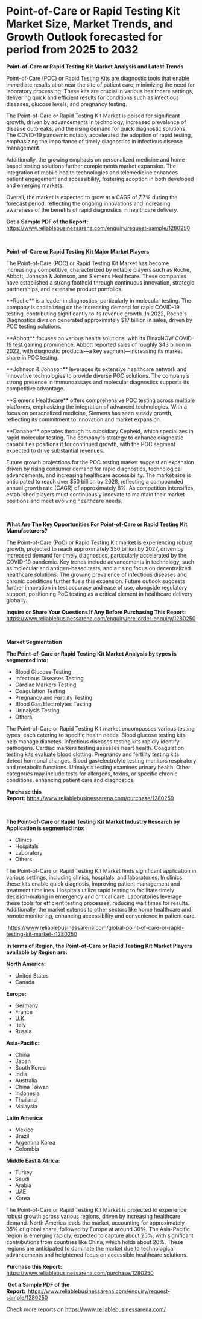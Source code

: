 <p><h1>Point-of-Care or Rapid Testing Kit Market Size, Market Trends, and Growth Outlook forecasted for period from 2025 to 2032</h1></p><p><strong>Point-of-Care or Rapid Testing Kit Market Analysis and Latest Trends</strong></p>
<p><p>Point-of-Care (POC) or Rapid Testing Kits are diagnostic tools that enable immediate results at or near the site of patient care, minimizing the need for laboratory processing. These kits are crucial in various healthcare settings, delivering quick and efficient results for conditions such as infectious diseases, glucose levels, and pregnancy testing. </p><p>The Point-of-Care or Rapid Testing Kit Market is poised for significant growth, driven by advancements in technology, increased prevalence of disease outbreaks, and the rising demand for quick diagnostic solutions. The COVID-19 pandemic notably accelerated the adoption of rapid testing, emphasizing the importance of timely diagnostics in infectious disease management. </p><p>Additionally, the growing emphasis on personalized medicine and home-based testing solutions further complements market expansion. The integration of mobile health technologies and telemedicine enhances patient engagement and accessibility, fostering adoption in both developed and emerging markets. </p><p>Overall, the market is expected to grow at a CAGR of 7.7% during the forecast period, reflecting the ongoing innovations and increasing awareness of the benefits of rapid diagnostics in healthcare delivery.</p></p>
<p><strong>Get a Sample PDF of the Report:&nbsp;</strong> <a href="https://www.reliablebusinessarena.com/enquiry/request-sample/1280250?utm_campaign=3222&utm_medium=2&utm_source=Github&utm_content=ia&utm_term=24032025&utm_id=point-of-care-or-rapid-testing-kit">https://www.reliablebusinessarena.com/enquiry/request-sample/1280250</a></p>
<p>&nbsp;</p>
<p><strong>Point-of-Care or Rapid Testing Kit Major Market Players</strong></p>
<p><p>The Point-of-Care (POC) or Rapid Testing Kit Market has become increasingly competitive, characterized by notable players such as Roche, Abbott, Johnson & Johnson, and Siemens Healthcare. These companies have established a strong foothold through continuous innovation, strategic partnerships, and extensive product portfolios.</p><p>**Roche** is a leader in diagnostics, particularly in molecular testing. The company is capitalizing on the increasing demand for rapid COVID-19 testing, contributing significantly to its revenue growth. In 2022, Roche's Diagnostics division generated approximately $17 billion in sales, driven by POC testing solutions.</p><p>**Abbott** focuses on various health solutions, with its BinaxNOW COVID-19 test gaining prominence. Abbott reported sales of roughly $43 billion in 2022, with diagnostic products—a key segment—increasing its market share in POC testing.</p><p>**Johnson & Johnson** leverages its extensive healthcare network and innovative technologies to provide diverse POC solutions. The company’s strong presence in immunoassays and molecular diagnostics supports its competitive advantage.</p><p>**Siemens Healthcare** offers comprehensive POC testing across multiple platforms, emphasizing the integration of advanced technologies. With a focus on personalized medicine, Siemens has seen steady growth, reflecting its commitment to innovation and market expansion.</p><p>**Danaher** operates through its subsidiary Cepheid, which specializes in rapid molecular testing. The company's strategy to enhance diagnostic capabilities positions it for continued growth, with the POC segment expected to drive substantial revenues.</p><p>Future growth projections for the POC testing market suggest an expansion driven by rising consumer demand for rapid diagnostics, technological advancements, and increasing healthcare accessibility. The market size is anticipated to reach over $50 billion by 2028, reflecting a compounded annual growth rate (CAGR) of approximately 8%. As competition intensifies, established players must continuously innovate to maintain their market positions and meet evolving healthcare needs.</p></p>
<p>&nbsp;</p>
<p><strong>What Are The Key Opportunities For Point-of-Care or Rapid Testing Kit Manufacturers?</strong></p>
<p><p>The Point-of-Care (PoC) or Rapid Testing Kit market is experiencing robust growth, projected to reach approximately $50 billion by 2027, driven by increased demand for timely diagnostics, particularly accelerated by the COVID-19 pandemic. Key trends include advancements in technology, such as molecular and antigen-based tests, and a rising focus on decentralized healthcare solutions. The growing prevalence of infectious diseases and chronic conditions further fuels this expansion. Future outlook suggests further innovation in test accuracy and ease of use, alongside regulatory support, positioning PoC testing as a critical element in healthcare delivery globally.</p></p>
<p><strong>Inquire or Share Your Questions If Any Before Purchasing This Report:</strong> <a href="https://www.reliablebusinessarena.com/enquiry/pre-order-enquiry/1280250?utm_campaign=3222&utm_medium=2&utm_source=Github&utm_content=ia&utm_term=24032025&utm_id=point-of-care-or-rapid-testing-kit">https://www.reliablebusinessarena.com/enquiry/pre-order-enquiry/1280250</a></p>
<p>&nbsp;</p>
<p><strong>Market Segmentation</strong></p>
<p><strong>The Point-of-Care or Rapid Testing Kit Market Analysis by types is segmented into:</strong></p>
<p><ul><li>Blood Glucose Testing</li><li>Infectious Diseases Testing</li><li>Cardiac Markers Testing</li><li>Coagulation Testing</li><li>Pregnancy and Fertility Testing</li><li>Blood Gas/Electrolytes Testing</li><li>Urinalysis Testing</li><li>Others</li></ul></p>
<p><p>The Point-of-Care or Rapid Testing Kit market encompasses various testing types, each catering to specific health needs. Blood glucose testing kits help manage diabetes. Infectious diseases testing kits rapidly identify pathogens. Cardiac markers testing assesses heart health. Coagulation testing kits evaluate blood clotting. Pregnancy and fertility testing kits detect hormonal changes. Blood gas/electrolyte testing monitors respiratory and metabolic functions. Urinalysis testing examines urinary health. Other categories may include tests for allergens, toxins, or specific chronic conditions, enhancing patient care and diagnostics.</p></p>
<p><strong>Purchase this Report:&nbsp;</strong><a href="https://www.reliablebusinessarena.com/purchase/1280250?utm_campaign=3222&utm_medium=2&utm_source=Github&utm_content=ia&utm_term=24032025&utm_id=point-of-care-or-rapid-testing-kit">https://www.reliablebusinessarena.com/purchase/1280250</a></p>
<p>&nbsp;</p>
<p><strong>The Point-of-Care or Rapid Testing Kit Market Industry Research by Application is segmented into:</strong></p>
<p><ul><li>Clinics</li><li>Hospitals</li><li>Laboratory</li><li>Others</li></ul></p>
<p><p>The Point-of-Care or Rapid Testing Kit Market finds significant application in various settings, including clinics, hospitals, and laboratories. In clinics, these kits enable quick diagnosis, improving patient management and treatment timelines. Hospitals utilize rapid testing to facilitate timely decision-making in emergency and critical care. Laboratories leverage these tools for efficient testing processes, reducing wait times for results. Additionally, the market extends to other sectors like home healthcare and remote monitoring, enhancing accessibility and convenience in patient care.</p></p>
<p><a href="https://www.reliablebusinessarena.com/global-point-of-care-or-rapid-testing-kit-market-r1280250?utm_campaign=3222&utm_medium=2&utm_source=Github&utm_content=ia&utm_term=24032025&utm_id=point-of-care-or-rapid-testing-kit">&nbsp;https://www.reliablebusinessarena.com/global-point-of-care-or-rapid-testing-kit-market-r1280250</a></p>
<p><strong>In terms of Region, the Point-of-Care or Rapid Testing Kit Market Players available by Region are:</strong></p>
<p>
    <p> <strong> North America: </strong>
        <ul>
            <li>United States</li>
            <li>Canada</li>
        </ul>
        </p> 
    <p> <strong> Europe: </strong>
        <ul>
            <li>Germany</li>
            <li>France</li>
            <li>U.K.</li>
            <li>Italy</li>
            <li>Russia</li>
        </ul>
        </p> 
    <p> <strong> Asia-Pacific: </strong>
        <ul>
            <li>China</li>
            <li>Japan</li>
            <li>South Korea</li>
            <li>India</li>
            <li>Australia</li>
            <li>China Taiwan</li>
            <li>Indonesia</li>
            <li>Thailand</li>
            <li>Malaysia</li>
        </ul>
        </p> 
    <p> <strong> Latin America: </strong>
        <ul>
            <li>Mexico</li>
            <li>Brazil</li>
            <li>Argentina Korea</li>
            <li>Colombia</li>
        </ul>
        </p> 
    <p> <strong> Middle East & Africa: </strong>
        <ul>
            <li>Turkey</li>
            <li>Saudi</li>
            <li>Arabia</li>
            <li>UAE</li>
            <li>Korea</li>
        </ul>
    </p>
    </p>
<p><p>The Point-of-Care or Rapid Testing Kit Market is projected to experience robust growth across various regions, driven by increasing healthcare demand. North America leads the market, accounting for approximately 35% of global share, followed by Europe at around 30%. The Asia-Pacific region is emerging rapidly, expected to capture about 25%, with significant contributions from countries like China, which holds about 20%. These regions are anticipated to dominate the market due to technological advancements and heightened focus on accessible healthcare solutions.</p></p>
<p><strong>Purchase this Report: </strong><a href="https://www.reliablebusinessarena.com/purchase/1280250?utm_campaign=3222&utm_medium=2&utm_source=Github&utm_content=ia&utm_term=24032025&utm_id=point-of-care-or-rapid-testing-kit">https://www.reliablebusinessarena.com/purchase/1280250</a></p>
<p>&nbsp;<strong>Get a Sample PDF of the Report:&nbsp;&nbsp;</strong><a href="https://www.reliablebusinessarena.com/enquiry/request-sample/1280250?utm_campaign=3222&utm_medium=2&utm_source=Github&utm_content=ia&utm_term=24032025&utm_id=point-of-care-or-rapid-testing-kit">https://www.reliablebusinessarena.com/enquiry/request-sample/1280250</a></p>
<p><strong></strong></p>
<p>Check more reports on <a href="https://www.reliablebusinessarena.com/?utm_campaign=3222&utm_medium=2&utm_source=Github&utm_content=ia&utm_term=24032025&utm_id=point-of-care-or-rapid-testing-kit">https://www.reliablebusinessarena.com/</a></p>